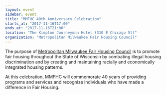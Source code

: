 ```yaml
---
layout: event
sidebar: event
title: "MMFHC 40th Anniversary Celebration"
starts_at: "2017-11-16T17:00"
ends_at: "2017-11-16T21:00"
location: "The Kimpton Journeyman Hotel (310 E Chicago St)"
organization: "Metropolitan Milwaukee Fair Housing Council"
---
```


The purpose of [Metropolitan Milwaukee Fair Housing Council](http://fairhousingwisconsin.com/) is to promote fair housing throughout the State of Wisconsin by combating illegal housing discrimination and by creating and maintaining racially and economically integrated housing patterns. 

At this celebration, MMFHC will commemorate 40 years of providing programs and services and recognize individuals who have made a difference in Fair Housing.
